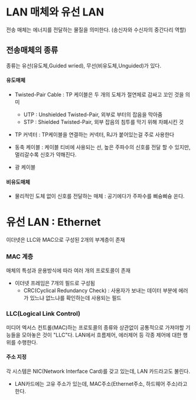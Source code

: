 # LAN 매체와 유선 LAN


전송 매체는 에너지를 전달하는 물질을 의미한다. (송신자와 수신자의 중간다리 역할)

## 전송매체의 종류
종류는 유선(유도체,Guided wried), 무선(비유도체,Unguided)가 있다.

#### 유도매체

* Twisted-Pair Cable : TP 케이블은 두 개의 도체가 절연체로 감싸고 꼬인 것을 의미
  * UTP : Unshielded Twisted-Pair, 외부로 부터의 잡음을 막아줌
  * STP : Shielded Twisted-Pair, 외부 잡음의 침투를 막기 위해 차폐시킨 것
  
* TP 커넥터 : TP케이블을 연결하는 커넥터, RJ가 붙어있는걸 주로 사용한다

* 동축 케이블 : 케이블 티비에 사용되는 선, 높은 주파수의 신호를 전달 할 수 있지만, 멀리갈수록 신호가 약해진다.

* 광 케이블


#### 비유도매체

* 물리적인 도체 없이 신호를 전달하는 매체 : 공기에다가 주파수를 삐슝삐슝 쏜다.



# 유선 LAN : Ethernet

이더넷은 LLC와 MAC으로 구성된 2개의 부계층이 존재

### MAC 계층
매체의 특성과 운용방식에 따라 여러 개의 프로토콜이 존재
* 이더넷 프레임은 7개의 필드로 구성됨
  * CRC(Cyclical Redundancy Check) : 사용자가 보내는 데이터 부분에 에러가 있느냐 없느냐를 확인하는데 사용되는 필드

### LLC(Logical Link Control)
미디어 엑서스 컨트롤(MAC)하는 프로토콜의 종류와 상관없이 공통적으로 가져야할 기능들을 모아놓은 것이 "LLC"다. LAN에서 흐름제어, 에러제어 등 각종 제어에 대한 행위를 수행한다.

#### 주소 지정
각 시스템은 NIC(Network Interface Card)를 갖고 있는데, LAN 카드라고도 불린다. 
 * LAN카드에는 고유 주소가 있는데, MAC주소(Ethernet주소, 하드웨어 주소)라고 한다.
